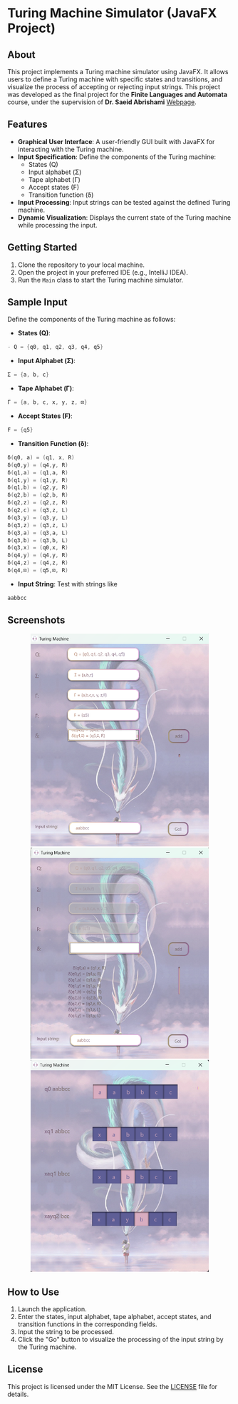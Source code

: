 # Turing Machine Simulator (JavaFX Project)

## About
This project implements a Turing machine simulator using JavaFX. It allows users to define a Turing machine with specific states and transitions, and visualize the process of accepting or rejecting input strings. This project was developed as the final project for the **Finite Languages and Automata** course, under the supervision of **Dr. Saeid Abrishami** [Webpage](https://profsite.um.ac.ir/~s-abrishami/).

## Features
- **Graphical User Interface**: A user-friendly GUI built with JavaFX for interacting with the Turing machine.
- **Input Specification**: Define the components of the Turing machine:
  - States (Q)
  - Input alphabet (Σ)
  - Tape alphabet (Γ)
  - Accept states (F)
  - Transition function (δ)
- **Input Processing**: Input strings can be tested against the defined Turing machine.
- **Dynamic Visualization**: Displays the current state of the Turing machine while processing the input.

## Getting Started
1. Clone the repository to your local machine.
2. Open the project in your preferred IDE (e.g., IntelliJ IDEA).
3. Run the `Main` class to start the Turing machine simulator.

## Sample Input
Define the components of the Turing machine as follows:

- **States (Q)**:
```java
- Q = {q0, q1, q2, q3, q4, q5}
```
- **Input Alphabet (Σ)**:
```java
Σ = {a, b, c}
```
- **Tape Alphabet (Γ)**:
```java
Γ = {a, b, c, x, y, z, ⊡}
```
- **Accept States (F)**:
```java
F = {q5}
```
- **Transition Function (δ)**:
```java
δ(q0, a) = (q1, x, R)
δ(q0,y) = (q4,y, R)
δ(q1,a) = (q1,a, R)
δ(q1,y) = (q1,y, R)
δ(q1,b) = (q2,y, R)
δ(q2,b) = (q2,b, R)
δ(q2,z) = (q2,z, R)
δ(q2,c) = (q3,z, L)
δ(q3,y) = (q3,y, L)
δ(q3,z) = (q3,z, L)
δ(q3,a) = (q3,a, L)
δ(q3,b) = (q3,b, L)
δ(q3,x) = (q0,x, R)
δ(q4,y) = (q4,y, R)
δ(q4,z) = (q4,z, R)
δ(q4,⊡) = (q5,⊡, R)
```

- **Input String**: Test with strings like 
```java
aabbcc
```

## Screenshots
<p align="center">
   <img src="screenshots/input.png" alt="Input Screenshot" width="400"/>
   <img src="screenshots/input added.png" alt="Input Added Screenshot" width="400"/>
   <img src="screenshots/output.png" alt="Output Screenshot" width="400"/>
</p>

## How to Use
1. Launch the application.
2. Enter the states, input alphabet, tape alphabet, accept states, and transition functions in the corresponding fields.
3. Input the string to be processed.
4. Click the "Go" button to visualize the processing of the input string by the Turing machine.

## License
This project is licensed under the MIT License. See the [LICENSE](LICENSE) file for details.
